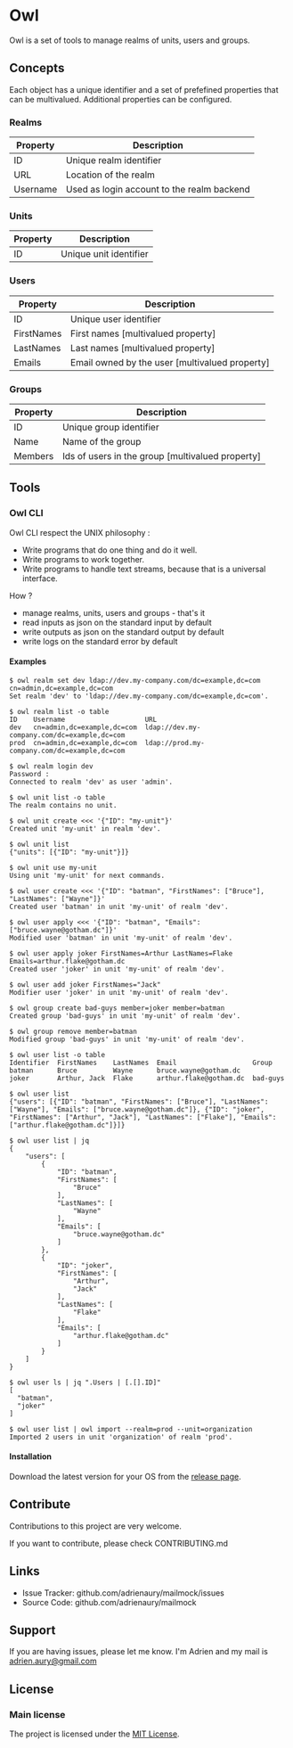 # Owl

Owl is a set of tools to manage realms of units, users and groups.

## Concepts

Each object has a unique identifier and a set of prefefined properties that can be multivalued. Additional properties can be configured.

### Realms

Property | Description
--       | --
ID       | Unique realm identifier
URL      | Location of the realm
Username | Used as login account to the realm backend

### Units

Property | Description
--       | --
ID       | Unique unit identifier

### Users

Property    | Description
--          | --
ID          | Unique user identifier
FirstNames  | First names [multivalued property]
LastNames   | Last names [multivalued property]
Emails      | Email owned by the user [multivalued property]

### Groups

Property | Description
--       | --
ID       | Unique group identifier
Name     | Name of the group
Members  | Ids of users in the group [multivalued property]

## Tools

### Owl CLI

Owl CLI respect the UNIX philosophy :

* Write programs that do one thing and do it well.
* Write programs to work together.
* Write programs to handle text streams, because that is a universal interface.

How ?

* manage realms, units, users and groups - that's it
* read inputs as json on the standard input by default
* write outputs as json on the standard output by default
* write logs on the standard error by default

#### Examples

```text
$ owl realm set dev ldap://dev.my-company.com/dc=example,dc=com cn=admin,dc=example,dc=com
Set realm 'dev' to 'ldap://dev.my-company.com/dc=example,dc=com'.

$ owl realm list -o table
ID    Username                    URL
dev   cn=admin,dc=example,dc=com  ldap://dev.my-company.com/dc=example,dc=com
prod  cn=admin,dc=example,dc=com  ldap://prod.my-company.com/dc=example,dc=com

$ owl realm login dev
Password :
Connected to realm 'dev' as user 'admin'.

$ owl unit list -o table
The realm contains no unit.

$ owl unit create <<< '{"ID": "my-unit"}'
Created unit 'my-unit' in realm 'dev'.

$ owl unit list
{"units": [{"ID": "my-unit"}]}

$ owl unit use my-unit
Using unit 'my-unit' for next commands.

$ owl user create <<< '{"ID": "batman", "FirstNames": ["Bruce"], "LastNames": ["Wayne"]}'
Created user 'batman' in unit 'my-unit' of realm 'dev'.

$ owl user apply <<< '{"ID": "batman", "Emails": ["bruce.wayne@gotham.dc"]}'
Modified user 'batman' in unit 'my-unit' of realm 'dev'.

$ owl user apply joker FirstNames=Arthur LastNames=Flake Emails=arthur.flake@gotham.dc
Created user 'joker' in unit 'my-unit' of realm 'dev'.

$ owl user add joker FirstNames="Jack"
Modifier user 'joker' in unit 'my-unit' of realm 'dev'.

$ owl group create bad-guys member=joker member=batman
Created group 'bad-guys' in unit 'my-unit' of realm 'dev'.

$ owl group remove member=batman
Modified group 'bad-guys' in unit 'my-unit' of realm 'dev'.

$ owl user list -o table
Identifier  FirstNames    LastNames  Email                   Group
batman      Bruce         Wayne      bruce.wayne@gotham.dc
joker       Arthur, Jack  Flake      arthur.flake@gotham.dc  bad-guys

$ owl user list
{"users": [{"ID": "batman", "FirstNames": ["Bruce"], "LastNames": ["Wayne"], "Emails": ["bruce.wayne@gotham.dc"]}, {"ID": "joker", "FirstNames": ["Arthur", "Jack"], "LastNames": ["Flake"], "Emails": ["arthur.flake@gotham.dc"]}]}

$ owl user list | jq
{
    "users": [
        {
            "ID": "batman",
            "FirstNames": [
                "Bruce"
            ],
            "LastNames": [
                "Wayne"
            ],
            "Emails": [
                "bruce.wayne@gotham.dc"
            ]
        },
        {
            "ID": "joker",
            "FirstNames": [
                "Arthur",
                "Jack"
            ],
            "LastNames": [
                "Flake"
            ],
            "Emails": [
                "arthur.flake@gotham.dc"
            ]
        }
    ]
}

$ owl user ls | jq ".Users | [.[].ID]"
[
  "batman",
  "joker"
]

$ owl user list | owl import --realm=prod --unit=organization
Imported 2 users in unit 'organization' of realm 'prod'.
```

#### Installation

Download the latest version for your OS from the [release page](https://github.com/adrienaury/owl/releases).

## Contribute

Contributions to this project are very welcome.

If you want to contribute, please check CONTRIBUTING.md

## Links

* Issue Tracker: github.com/adrienaury/mailmock/issues
* Source Code: github.com/adrienaury/mailmock

## Support

If you are having issues, please let me know.
I'm Adrien and my mail is adrien.aury@gmail.com

## License

### Main license

The project is licensed under the [MIT License](https://opensource.org/licenses/MIT).
